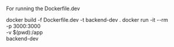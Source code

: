 For running the Dockerfile.dev

docker build -f Dockerfile.dev -t backend-dev .
docker run -it --rm \
  -p 3000:3000 \
  -v $(pwd):/app \
  backend-dev

